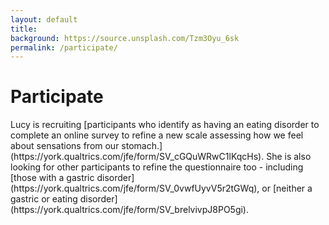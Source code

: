 ```yaml
---
layout: default
title: 
background: https://source.unsplash.com/Tzm3Oyu_6sk
permalink: /participate/
---
```


<div class="blurb">
	<h1>Participate</h1>
    <p>Lucy is recruiting [participants who identify as having an eating disorder to complete an online survey to refine a new scale assessing how we feel about sensations from our stomach.](https://york.qualtrics.com/jfe/form/SV_cGQuWRwC1lKqcHs). She is also looking for other participants to refine the questionnaire too - including [those with a gastric disorder](https://york.qualtrics.com/jfe/form/SV_0vwfUyvV5r2tGWq), or [neither a gastric or eating disorder](https://york.qualtrics.com/jfe/form/SV_brelvivpJ8PO5gi). 
    </p>
</div>
